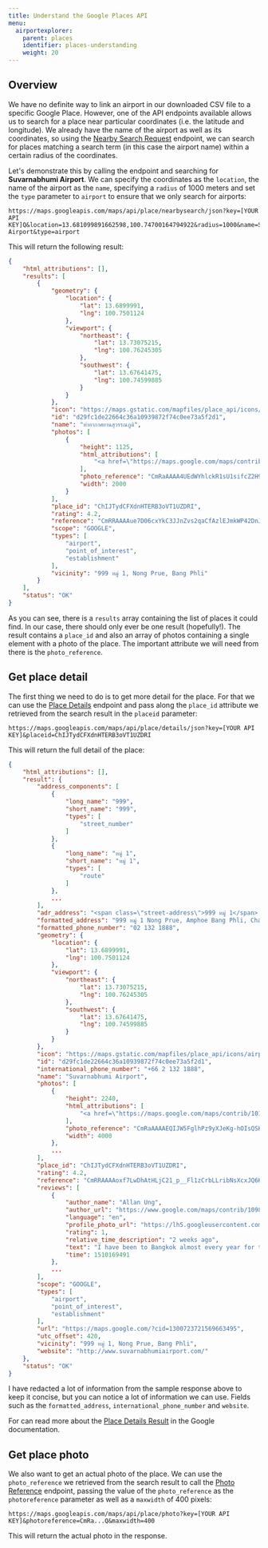 ```yaml
---
title: Understand the Google Places API
menu: 
  airportexplorer:
    parent: places
    identifier: places-understanding
    weight: 20
---
```


## Overview

We have no definite way to link an airport in our downloaded CSV file to a specific Google Place. However, one of the API endpoints available allows us to search for a place near particular coordinates (i.e. the latitude and longitude). We already have the name of the airport as well as its coordinates, so using the [Nearby Search Request](https://developers.google.com/places/web-service/search#PlaceSearchRequests) endpoint, we can search for places matching a search term (in this case the airport name) within a certain radius of the coordinates.

Let's demonstrate this by calling the endpoint and searching for **Suvarnabhumi Airport**. We can specify the coordinates as the `location`, the name of the airport as the `name`, specifying a `radius` of 1000 meters and set the `type` parameter to `airport` to ensure that we only search for airports:

```text
https://maps.googleapis.com/maps/api/place/nearbysearch/json?key=[YOUR API KEY]Q&location=13.681099891662598,100.74700164794922&radius=1000&name=Suvarnabhumi Airport&type=airport
```

This will return the following result:

```json
{
    "html_attributions": [],
    "results": [
        {
            "geometry": {
                "location": {
                    "lat": 13.6899991,
                    "lng": 100.7501124
                },
                "viewport": {
                    "northeast": {
                        "lat": 13.73075215,
                        "lng": 100.76245305
                    },
                    "southwest": {
                        "lat": 13.67641475,
                        "lng": 100.74599885
                    }
                }
            },
            "icon": "https://maps.gstatic.com/mapfiles/place_api/icons/airport-71.png",
            "id": "d29fc1de22664c36a10939872f74c0ee73a5f2d1",
            "name": "ท่าอากาศยานสุวรรณภูมิ",
            "photos": [
                {
                    "height": 1125,
                    "html_attributions": [
                        "<a href=\"https://maps.google.com/maps/contrib/102061212321633747417/photos\">Gerrit Holzhueter</a>"
                    ],
                    "photo_reference": "CmRaAAAA4UEdWYhlckR1sU1sifcZ2H9w8l7zHtNwhapak7X1-ifJPgp4FjeESb8uDAtFRWKvRK51Ac9kr52TmhBC5zHJ36oLrAElDxr7kdRpHhwh_DcM1VUTXVm-eITulLtHcTPPEhCQPhqexHamLP5b4ybTh_dlGhSPyGW1SHuS9JKyjgGj0lZyPHKZTQ",
                    "width": 2000
                }
            ],
            "place_id": "ChIJTydCFXdnHTERB3oVT1UZDRI",
            "rating": 4.2,
            "reference": "CmRRAAAAue7D06cxYkC3JJnZvs2qaCfAzlEJmkWP42DnJIWJ1JTnK1FLeF2sJutuDveybjP8ly1s7iXlLvL4oLCBcBw4Xfw3m0IN18Du-QZ47TGPJFTClS2y1iKJtkQkQckldHd9EhCiWS73Yjx95gIU48wepAqKGhTvzqmaUedJ2h21afG-HpHlJDcYNw",
            "scope": "GOOGLE",
            "types": [
                "airport",
                "point_of_interest",
                "establishment"
            ],
            "vicinity": "999 หมู่ 1, Nong Prue, Bang Phli"
        }
    ],
    "status": "OK"
}
```

As you can see, there is a `results` array containing the list of places it could find. In our case, there should only ever be one result (hopefully!). The result contains a `place_id` and also an array of photos containing a single element with a photo of the place. The important attribute we will need from there is the `photo_reference`.

## Get place detail

The first thing we need to do is to get more detail for the place. For that we can use the [Place Details](https://developers.google.com/places/web-service/details) endpoint and pass along the `place_id` attribute we retrieved from the search result in the `placeid` parameter:

```text
https://maps.googleapis.com/maps/api/place/details/json?key=[YOUR API KEY]&placeid=ChIJTydCFXdnHTERB3oVT1UZDRI
```

This will return the full detail of the place:

```json
{
    "html_attributions": [],
    "result": {
        "address_components": [
            {
                "long_name": "999",
                "short_name": "999",
                "types": [
                    "street_number"
                ]
            },
            {
                "long_name": "หมู่ 1",
                "short_name": "หมู่ 1",
                "types": [
                    "route"
                ]
            },
            ...
        ],
        "adr_address": "<span class=\"street-address\">999 หมู่ 1</span> <span class=\"extended-address\">Nong Prue</span>, <span class=\"locality\">Amphoe Bang Phli</span>, <span class=\"region\">Chang Wat Samut Prakan</span> <span class=\"postal-code\">10540</span>, <span class=\"country-name\">Thailand</span>",
        "formatted_address": "999 หมู่ 1 Nong Prue, Amphoe Bang Phli, Chang Wat Samut Prakan 10540, Thailand",
        "formatted_phone_number": "02 132 1888",
        "geometry": {
            "location": {
                "lat": 13.6899991,
                "lng": 100.7501124
            },
            "viewport": {
                "northeast": {
                    "lat": 13.73075215,
                    "lng": 100.76245305
                },
                "southwest": {
                    "lat": 13.67641475,
                    "lng": 100.74599885
                }
            }
        },
        "icon": "https://maps.gstatic.com/mapfiles/place_api/icons/airport-71.png",
        "id": "d29fc1de22664c36a10939872f74c0ee73a5f2d1",
        "international_phone_number": "+66 2 132 1888",
        "name": "Suvarnabhumi Airport",
        "photos": [
            {
                "height": 2240,
                "html_attributions": [
                    "<a href=\"https://maps.google.com/maps/contrib/101445658970989030075/photos\">Leo Chang</a>"
                ],
                "photo_reference": "CmRaAAAAEQIJW5FglhPz9yXJeKg-hOIsQSK2D4N8iDDMrgjpiWlIJ8JDqHD91rVxlYrIlA-vSnTme5QCzbe-3yooMIH98HEQCLL53Kk2eVmi9d2YorlOppHaeypBGAi6BxOnD6b9EhD6QTT2pyMVAEucF510uAY9GhRN4SYASj56L0zpK7NyWWQqTfr01w",
                "width": 4000
            },
            ...
        ],
        "place_id": "ChIJTydCFXdnHTERB3oVT1UZDRI",
        "rating": 4.2,
        "reference": "CmRRAAAAoxf7LwDhAtHLjC21_p__Fl1zCrbLLribNsXcxJQ6K7dWMcP2MYRACh0qjVDdFg5VIOiDVjwCQOV5469-vLZxGE_GJp_CJ31deUJim4IFJLI56cFUyehPti9SPqOltPAVEhDAGZtJjwjChjHeFZ0X0x31GhR11gCnI7hhTMRhwdLFZ5q-bWkeBg",
        "reviews": [
            {
                "author_name": "Allan Ung",
                "author_url": "https://www.google.com/maps/contrib/109830434604960986698/reviews",
                "language": "en",
                "profile_photo_url": "https://lh5.googleusercontent.com/-RCDM8Rxm2xg/AAAAAAAAAAI/AAAAAAAAAAA/AFiYof3E22m20S9LBGHTQDK1xm0MuliU5g/s128-c0x00000000-cc-rp-mo-ba6/photo.jpg",
                "rating": 1,
                "relative_time_description": "2 weeks ago",
                "text": "I have been to Bangkok almost every year for the last 15 years. Unfortunately last year, I took a public taxi from Suvarnabhumi Airport and was charged 700 Baht to Siam Novotel. The usual cost was around 400 Baht including toll fee. Although the meter was turned on, the meter was continuously jumping. The driver kept touching the bottom of the meter and I knew something was not right. I made a police report but have never received an update or reply. Below is the taxi license number which you should take note of.  It was supposed to be a vacation but the entire experience was marred by this incident.",
                "time": 1510169491
            },
            ...
        ],
        "scope": "GOOGLE",
        "types": [
            "airport",
            "point_of_interest",
            "establishment"
        ],
        "url": "https://maps.google.com/?cid=1300723721569663495",
        "utc_offset": 420,
        "vicinity": "999 หมู่ 1, Nong Prue, Bang Phli",
        "website": "http://www.suvarnabhumiairport.com/"
    },
    "status": "OK"
}
```

I have redacted a lot of information from the sample response above to keep it concise, but you can notice a lot of information we can use. Fields such as the `formatted_address`, `international_phone_number` and `website`.

For can read more about the [Place Details Result](https://developers.google.com/places/web-service/details#PlaceDetailsResults) in the Google documentation.

## Get place photo

We also want to get an actual photo of the place. We can use the `photo_reference` we retrieved from the search result to call the [Photo Reference](https://developers.google.com/places/web-service/photos) endpoint, passing the value of the `photo_reference` as the `photoreference` parameter as well as a `maxwidth` of 400 pixels:

```text
https://maps.googleapis.com/maps/api/place/photo?key=[YOUR API KEY]&photoreference=CmRa...Q&maxwidth=400
```

This will return the actual photo in the response.